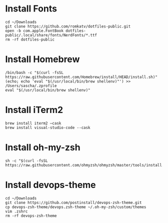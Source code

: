 # Install Fonts

    cd ~/Downloads
    git clone https://github.com/romkatv/dotfiles-public.git
    open -b com.apple.FontBook dotfiles-public/.local/share/fonts/NerdFonts/*.ttf
    rm -rf dotfiles-public

# Install Homebrew

    /bin/bash -c "$(curl -fsSL https://raw.githubusercontent.com/Homebrew/install/HEAD/install.sh)"
    (echo; echo 'eval "$(/usr/local/bin/brew shellenv)"') >> /Users/sascha/.zprofile
    eval "$(/usr/local/bin/brew shellenv)"

# Install iTerm2

    brew install iterm2 —cask
    brew install visual-studio-code --cask

# Install oh-my-zsh

    sh -c "$(curl -fsSL https://raw.githubusercontent.com/ohmyzsh/ohmyzsh/master/tools/install.sh)"

# Install devops-theme

    cd ~/Downloads
    git clone https://github.com/postinstall/devops-zsh-theme.git
    cp devops-zsh-theme/devops.zsh-theme ~/.oh-my-zsh/custom/themes
    vim .zshrc
    rm -rf devops-zsh-theme